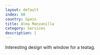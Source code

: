 ```yaml
---
layout: default
index: 88
country: Spain
title: Alma Manzanilla
category: Services
description: |
---
```

Interesting design with window for a teatag.